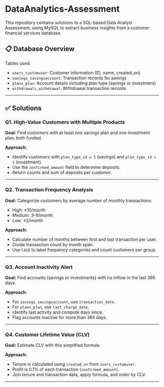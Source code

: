 # DataAnalytics-Assessment

This repository contains solutions to a SQL-based Data Analyst Assessment, using MySQL to extract business insights from a customer financial services database.

## 📋 Database Overview

Tables used:
- `users_customuser`: Customer information (ID, name, created_on)
- `savings_savingsaccount`: Transaction records for savings
- `plans_plan`: Account details including plan type (savings or investment)
- `withdrawals_withdrawal`: Withdrawal transaction records

---

## ✅ Solutions

### Q1. High-Value Customers with Multiple Products

**Goal:** Find customers with at least one savings plan and one investment plan, both funded.  

**Approach:**
- Identify customers with `plan_type_id = 1` (savings) and `plan_type_id = 2` (investment).
- Use the `confirmed_amount` field to determine deposits.
- Return counts and sum of deposits per customer.

---

### Q2. Transaction Frequency Analysis

**Goal:** Categorize customers by average number of monthly transactions:
- High: ≥10/month
- Medium: 3–9/month
- Low: ≤2/month
  
**Approach:**
- Calculate number of months between first and last transaction per user.
- Divide transaction count by month span.
- Use `CASE` to label frequency categories and count customers per group.

---

### Q3. Account Inactivity Alert

**Goal:** Find accounts (savings or investments) with no inflow in the last 365 days.

**Approach:**
- For `savings_savingsaccount`, use `transaction_date`.
- For `plans_plan`, use `last_charge_date`.
- Identify last activity and compute days since.
- Flag accounts inactive for more than 365 days.

---

### Q4. Customer Lifetime Value (CLV)

**Goal:** Estimate CLV with this simplified formula:

**Approach:**
- Tenure is calculated using `created_on` from `users_customuser`.
- Profit is 0.1% of each transaction (`confirmed_amount`).
- Join tenure and transaction data, apply formula, and order by CLV.

---


